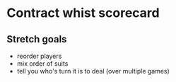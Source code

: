 # Contract whist scorecard

## Stretch goals
- reorder players
- mix order of suits
- tell you who's turn it is to deal (over multiple games)
